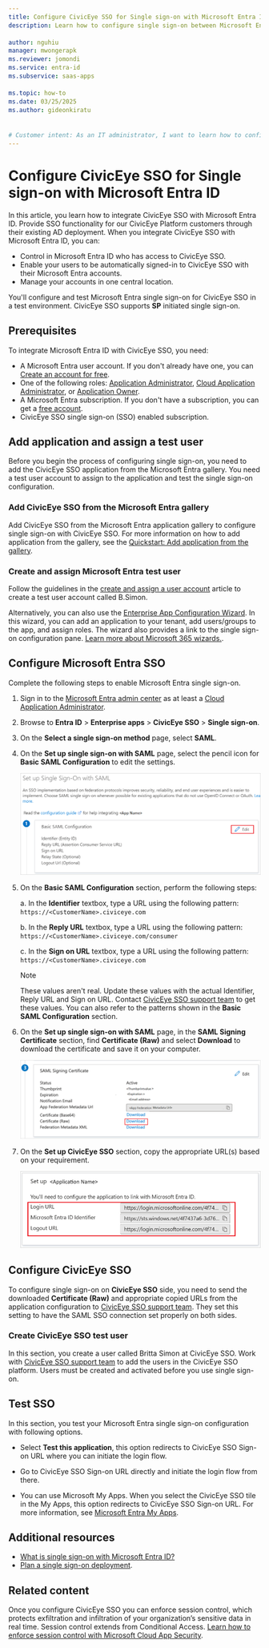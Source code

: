 ```yaml
---
title: Configure CivicEye SSO for Single sign-on with Microsoft Entra ID
description: Learn how to configure single sign-on between Microsoft Entra ID and CivicEye SSO.

author: nguhiu
manager: mwongerapk
ms.reviewer: jomondi
ms.service: entra-id
ms.subservice: saas-apps

ms.topic: how-to
ms.date: 03/25/2025
ms.author: gideonkiratu


# Customer intent: As an IT administrator, I want to learn how to configure single sign-on between Microsoft Entra ID and CivicEye SSO so that I can control who has access to CivicEye SSO, enable automatic sign-in with Microsoft Entra accounts, and manage my accounts in one central location.
---
```


# Configure CivicEye SSO for Single sign-on with Microsoft Entra ID

In this article, you learn how to integrate CivicEye SSO with Microsoft Entra ID. Provide SSO functionality for our CivicEye Platform customers through their existing AD deployment. When you integrate CivicEye SSO with Microsoft Entra ID, you can:

* Control in Microsoft Entra ID who has access to CivicEye SSO.
* Enable your users to be automatically signed-in to CivicEye SSO with their Microsoft Entra accounts.
* Manage your accounts in one central location.

You'll configure and test Microsoft Entra single sign-on for CivicEye SSO in a test environment. CivicEye SSO supports **SP** initiated single sign-on.

## Prerequisites

To integrate Microsoft Entra ID with CivicEye SSO, you need:

* A Microsoft Entra user account. If you don't already have one, you can [Create an account for free](https://azure.microsoft.com/free/?WT.mc_id=A261C142F).
* One of the following roles: [Application Administrator](/entra/identity/role-based-access-control/permissions-reference#application-administrator), [Cloud Application Administrator](/entra/identity/role-based-access-control/permissions-reference#cloud-application-administrator), or [Application Owner](/entra/fundamentals/users-default-permissions#owned-enterprise-applications).
* A Microsoft Entra subscription. If you don't have a subscription, you can get a [free account](https://azure.microsoft.com/free/).
* CivicEye SSO single sign-on (SSO) enabled subscription.

## Add application and assign a test user

Before you begin the process of configuring single sign-on, you need to add the CivicEye SSO application from the Microsoft Entra gallery. You need a test user account to assign to the application and test the single sign-on configuration.

<a name='add-civiceye-sso-from-the-azure-ad-gallery'></a>

### Add CivicEye SSO from the Microsoft Entra gallery

Add CivicEye SSO from the Microsoft Entra application gallery to configure single sign-on with CivicEye SSO. For more information on how to add application from the gallery, see the [Quickstart: Add application from the gallery](~/identity/enterprise-apps/add-application-portal.md).

<a name='create-and-assign-azure-ad-test-user'></a>

### Create and assign Microsoft Entra test user

Follow the guidelines in the [create and assign a user account](~/identity/enterprise-apps/add-application-portal-assign-users.md) article to create a test user account called B.Simon.

Alternatively, you can also use the [Enterprise App Configuration Wizard](https://portal.office.com/AdminPortal/home?Q=Docs#/azureadappintegration). In this wizard, you can add an application to your tenant, add users/groups to the app, and assign roles. The wizard also provides a link to the single sign-on configuration pane. [Learn more about Microsoft 365 wizards.](/microsoft-365/admin/misc/azure-ad-setup-guides). 

<a name='configure-azure-ad-sso'></a>

## Configure Microsoft Entra SSO

Complete the following steps to enable Microsoft Entra single sign-on.

1. Sign in to the [Microsoft Entra admin center](https://entra.microsoft.com) as at least a [Cloud Application Administrator](~/identity/role-based-access-control/permissions-reference.md#cloud-application-administrator).
1. Browse to **Entra ID** > **Enterprise apps** > **CivicEye SSO** > **Single sign-on**.
1. On the **Select a single sign-on method** page, select **SAML**.
1. On the **Set up single sign-on with SAML** page, select the pencil icon for **Basic SAML Configuration** to edit the settings.

   ![Screenshot shows how to edit Basic SAML Configuration.](common/edit-urls.png "Basic Configuration")

1. On the **Basic SAML Configuration** section, perform the following steps:

	a. In the **Identifier** textbox, type a URL using the following pattern:
	`https://<CustomerName>.civiceye.com`

	b. In the **Reply URL** textbox, type a URL using the following pattern:
	`https://<CustomerName>.civiceye.com/consumer`

	c. In the **Sign on URL** textbox, type a URL using the following pattern:
	`https://<CustomerName>.civiceye.com`

	> [!Note]
	> These values aren't real. Update these values with the actual Identifier, Reply URL and Sign on URL. Contact [CivicEye SSO support team](mailto:help@civiceye.com) to get these values. You can also refer to the patterns shown in the **Basic SAML Configuration** section.

1. On the **Set up single sign-on with SAML** page, in the **SAML Signing Certificate** section, find **Certificate (Raw)** and select **Download** to download the certificate and save it on your computer.

    ![Screenshot shows the Certificate download link.](common/certificateraw.png "Certificate")

1. On the **Set up CivicEye SSO** section, copy the appropriate URL(s) based on your requirement.

	![Screenshot shows to copy configuration appropriate URL.](common/copy-configuration-urls.png "Metadata")

## Configure CivicEye SSO

To configure single sign-on on **CivicEye SSO** side, you need to send the downloaded **Certificate (Raw)** and appropriate copied URLs from the application configuration to [CivicEye SSO support team](mailto:help@civiceye.com). They set this setting to have the SAML SSO connection set properly on both sides.

### Create CivicEye SSO test user

In this section, you create a user called Britta Simon at CivicEye SSO. Work with [CivicEye SSO support team](mailto:help@civiceye.com) to add the users in the CivicEye SSO platform. Users must be created and activated before you use single sign-on.

## Test SSO 

In this section, you test your Microsoft Entra single sign-on configuration with following options. 

* Select **Test this application**, this option redirects to CivicEye SSO Sign-on URL where you can initiate the login flow. 

* Go to CivicEye SSO Sign-on URL directly and initiate the login flow from there.

* You can use Microsoft My Apps. When you select the CivicEye SSO tile in the My Apps, this option redirects to CivicEye SSO Sign-on URL. For more information, see [Microsoft Entra My Apps](/azure/active-directory/manage-apps/end-user-experiences#azure-ad-my-apps).

## Additional resources

* [What is single sign-on with Microsoft Entra ID?](~/identity/enterprise-apps/what-is-single-sign-on.md)
* [Plan a single sign-on deployment](~/identity/enterprise-apps/plan-sso-deployment.md).

## Related content

Once you configure CivicEye SSO you can enforce session control, which protects exfiltration and infiltration of your organization’s sensitive data in real time. Session control extends from Conditional Access. [Learn how to enforce session control with Microsoft Cloud App Security](/cloud-app-security/proxy-deployment-aad).
